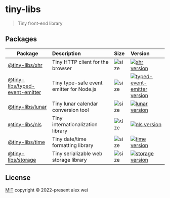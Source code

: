 # tiny-libs

> Tiny front-end library

## Packages

| Package                                                        | Description                              | Size                                                 | Version                                                                                                                                                |
| -------------------------------------------------------------- | :--------------------------------------- | :--------------------------------------------------- | :----------------------------------------------------------------------------------------------------------------------------------------------------- |
| [@tiny-libs/xhr](packages/xhr)                                 | Tiny HTTP client for the browser         | ![size](https://img.shields.io/badge/-<3kb-blue.svg) | [![xhr version](https://img.shields.io/npm/v/@tiny-libs/xhr.svg?label=%20)](packages/xhr/CHANGELOG.md)                                                 |
| [@tiny-libs/typed-event-emitter](packages/typed-event-emitter) | Tiny type-safe event emitter for Node.js | ![size](https://img.shields.io/badge/0kb-blue.svg)   | [![typed-event-emitter version](https://img.shields.io/npm/v/@tiny-libs/typed-event-emitter.svg?label=%20)](packages/typed-event-emitter/CHANGELOG.md) |
| [@tiny-libs/lunar](packages/lunar)                             | Tiny lunar calendar conversion tool      | ![size](https://img.shields.io/badge/<12kb-blue.svg) | [![lunar version](https://img.shields.io/npm/v/@tiny-libs/lunar.svg?label=%20)](packages/lunar/CHANGELOG.md)                                           |
| [@tiny-libs/nls](packages/nls)                                 | Tiny internationalization library        | ![size](https://img.shields.io/badge/<1kb-blue.svg)  | [![nls version](https://img.shields.io/npm/v/@tiny-libs/nls.svg?label=%20)](packages/nls/CHANGELOG.md)                                                 |
| [@tiny-libs/time](packages/time)                               | Tiny date/time formatting library        | ![size](https://img.shields.io/badge/<2kb-blue.svg)  | [![time version](https://img.shields.io/npm/v/@tiny-libs/time.svg?label=%20)](packages/time/CHANGELOG.md)                                              |
| [@tiny-libs/storage](packages/storage)                         | Tiny serializable web storage library    | ![size](https://img.shields.io/badge/<1kb-blue.svg)  | [![storage version](https://img.shields.io/npm/v/@tiny-libs/storage.svg?label=%20)](packages/storage/CHANGELOG.md)                                     |

## License

[MIT](./LICENSE) copyright © 2022-present alex wei
